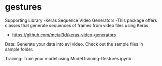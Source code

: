 # gestures

Supporting Library
-Keras Sequence Video Generators
-This package offers classes that generate sequences of frames from video files using Keras
- https://github.com/metal3d/keras-video-generators

Data:
Generate your data into avi video. Check out the sample files in sample folder.

Training:
Train your model using ModelTraining-Gestures.ipynb
